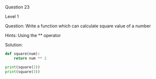 Question 23

Level 1

Question: Write a function which can calculate square value of a number

Hints: Using the ** operator

Solution:

```python
def square(num):
    return num ** 2

print(square(2))
print(square(3))
```
